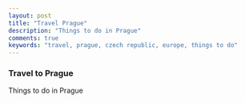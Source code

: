 ```yaml
---
layout: post
title: "Travel Prague"
description: "Things to do in Prague"
comments: true
keywords: "travel, prague, czech republic, europe, things to do"
---
```


### Travel to Prague

Things to do in Prague